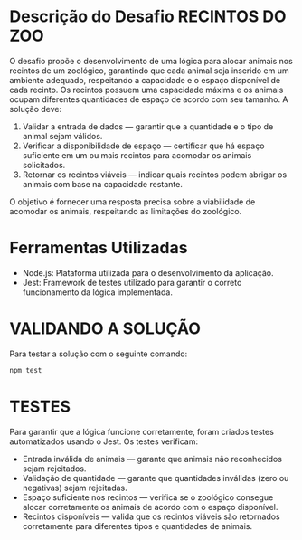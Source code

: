 # Descrição do Desafio RECINTOS DO ZOO

O desafio propõe o desenvolvimento de uma lógica para alocar animais nos recintos de um zoológico, garantindo que cada animal seja inserido em um ambiente adequado, respeitando a capacidade e o espaço disponível de cada recinto. Os recintos possuem uma capacidade máxima e os animais ocupam diferentes quantidades de espaço de acordo com seu tamanho. A solução deve:

1. Validar a entrada de dados — garantir que a quantidade e o tipo de animal sejam válidos.
2. Verificar a disponibilidade de espaço — certificar que há espaço suficiente em um ou mais recintos para acomodar os animais solicitados.
3. Retornar os recintos viáveis — indicar quais recintos podem abrigar os animais com base na capacidade restante.

O objetivo é fornecer uma resposta precisa sobre a viabilidade de acomodar os animais, respeitando as limitações do zoológico.

# Ferramentas Utilizadas
* Node.js: Plataforma utilizada para o desenvolvimento da aplicação.
* Jest: Framework de testes utilizado para garantir o correto funcionamento da lógica implementada.

# VALIDANDO A SOLUÇÃO
Para testar a solução com o seguinte comando:
```bash
npm test
```

# TESTES
Para garantir que a lógica funcione corretamente, foram criados testes automatizados usando o Jest. Os testes verificam:

* Entrada inválida de animais — garante que animais não reconhecidos sejam rejeitados.
* Validação de quantidade — garante que quantidades inválidas (zero ou negativas) sejam rejeitadas.
* Espaço suficiente nos recintos — verifica se o zoológico consegue alocar corretamente os animais de acordo com o espaço disponível.
* Recintos disponíveis — valida que os recintos viáveis são retornados corretamente para diferentes tipos e quantidades de animais.
